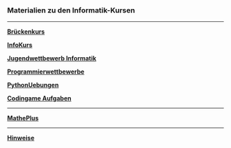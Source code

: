 ### Materialien zu den Informatik-Kursen

---

**[Brückenkurs](https://github.com/ktheu/Brueckenkurs/blob/main/README.md)**

**[InfoKurs](https://github.com/ktheu/InfoKurs/blob/gh-pages/README.md)**

**[Jugendwettbewerb Informatik](https://ktheu.github.io/jwinf/)**

**[Programmierwettbewerbe](https://github.com/ktheu/Programmierwettbewerbe#readme)**

**[PythonUebungen](https://ktheu.github.io/PythonUebungen/)**

**[Codingame Aufgaben](https://github.com/ktheu/InfoKurs/blob/gh-pages/Codingame/codingame.md)**

---

**[MathePlus](https://ktheu.github.io/MathePlus/)**

---

**[Hinweise](https://github.com/ktheu/InfoKurs/blob/gh-pages/hinweise.md)**




